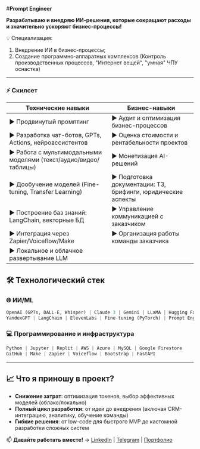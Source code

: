 #**Prompt Engineer**

**Разрабатываю и внедряю ИИ-решения, которые сокращают расходы и значительно ускоряют бизнес-процессы!**

💡 Специализация: 
1. Внедрение ИИ в бизнес-процессы;
2. Создание программно-аппаратных комплексов (Контроль производственных процессов, "Интернет вещей", "умная" ЧПУ оснастка)

---
### ⚡ **Скилсет**
| **Технические навыки**                               | **Бизнес-навыки**                              |
|-------------------------------------------------------|------------------------------------------------|
| ▶ Продвинутый промптинг                              | ▶ Аудит и оптимизация бизнес-процессов         |
| ▶ Разработка чат-ботов, GPTs, Actions, нейроассистентов | ▶ Оценка стоимости и рентабельности проектов   |
| ▶ Работа с мультимодальными моделями (текст/аудио/видео/таблицы) | ▶ Монетизация AI-решений               |
| ▶ Дообучение моделей (Fine-tuning, Transfer Learning) | ▶ Подготовка документации: ТЗ, брифинги, юридические аспекты |
| ▶ Построение баз знаний: LangChain, векторные БД      | ▶ Управление коммуникацией с заказчиком        |
| ▶ Интеграция через Zapier/Voiceflow/Make              | ▶ Организация работы команды заказчика         |
| ▶ Локальное и облачное развертывание LLM              |                                                |

## 🛠️ **Технологический стек**

### 🌐 **ИИ/ML**
```python
OpenAI (GPTs, DALL-E, Whisper) | Claude 3 | Gemini | LLaMA | Hugging Face 
YandexGPT | LangChain | ElevenLabs | Fine-tuning (PyTorch) | Prompt Engineering
```

### 💻 **Программирование и инфраструктура**
```python
Python | Jupyter | Replit | AWS | Azure | MySQL | Google Firestore 
GitHub | Make | Zapier | Voiceflow | Bootstrap | FastAPI
```

---

## 📈 **Что я приношу в проект?**
- **Снижение затрат**: оптимизация токенов, выбор эффективных моделей (облако/локально) 
- **Полный цикл разработки**: от идеи до внедрения (включая CRM-интеграцию, аналитику, обучение команды)  
- **Гибкие решения**: от low-code для быстрого MVP до кастомной разработки сложных систем  

📫 **Давайте работать вместе!** → [LinkedIn](ссылка) | [Telegram](ссылка) | [Портфолио](https://github.com/ZerocoderForstudents)
